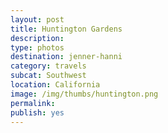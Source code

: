 ```yaml
---
layout: post
title: Huntington Gardens
description: 
type: photos
destination: jenner-hanni 
category: travels
subcat: Southwest
location: California
image: /img/thumbs/huntington.png
permalink: 
publish: yes
---
```


<p><a href="https://jenner.smugmug.com/North-America/2011-Huntington-Gardens/i-DdrVH7r/0/M/DSCF3659-1-M.jpg">
<img src="https://jenner.smugmug.com/North-America/2011-Huntington-Gardens/i-DdrVH7r/0/M/DSCF3659-1-M.jpg" alt=""></a></p>

<p><a href="https://jenner.smugmug.com/North-America/2011-Huntington-Gardens/i-T5Qk4gB/0/M/DSCF3659-0-M.jpg">
<img src="https://jenner.smugmug.com/North-America/2011-Huntington-Gardens/i-T5Qk4gB/0/M/DSCF3659-0-M.jpg" alt=""></a></p>

<p><a href="https://jenner.smugmug.com/North-America/2011-Huntington-Gardens/i-z6g48KB/0/M/DSCF3659-3-M.jpg">
<img src="https://jenner.smugmug.com/North-America/2011-Huntington-Gardens/i-z6g48KB/0/M/DSCF3659-3-M.jpg" alt=""></a></p>

<p><a href="https://jenner.smugmug.com/North-America/2011-Huntington-Gardens/i-gVWknS6/0/M/DSCF3659-2-M.jpg">
<img src="https://jenner.smugmug.com/North-America/2011-Huntington-Gardens/i-gVWknS6/0/M/DSCF3659-2-M.jpg" alt=""></a></p>

<p><a href="https://jenner.smugmug.com/North-America/2011-Huntington-Gardens/i-JXZ5mvf/0/M/DSCF3659-4-M.jpg">
<img src="https://jenner.smugmug.com/North-America/2011-Huntington-Gardens/i-JXZ5mvf/0/M/DSCF3659-4-M.jpg" alt=""></a></p>

<p><a href="https://jenner.smugmug.com/North-America/2011-Huntington-Gardens/i-9x9DWNV/0/M/DSCF3659-6-M.jpg">
<img src="https://jenner.smugmug.com/North-America/2011-Huntington-Gardens/i-9x9DWNV/0/M/DSCF3659-6-M.jpg" alt=""></a></p>

<p><a href="https://jenner.smugmug.com/North-America/2011-Huntington-Gardens/i-DG5jgj7/0/M/DSCF3659-5-M.jpg">
<img src="https://jenner.smugmug.com/North-America/2011-Huntington-Gardens/i-DG5jgj7/0/M/DSCF3659-5-M.jpg" alt=""></a></p>

<p><a href="https://jenner.smugmug.com/North-America/2011-Huntington-Gardens/i-7mhn7bz/0/M/DSCF3659-7-M.jpg">
<img src="https://jenner.smugmug.com/North-America/2011-Huntington-Gardens/i-7mhn7bz/0/M/DSCF3659-7-M.jpg" alt=""></a></p>

<p><a href="https://jenner.smugmug.com/North-America/2011-Huntington-Gardens/i-QjB6Zdd/0/M/DSCF3659-8-M.jpg">
<img src="https://jenner.smugmug.com/North-America/2011-Huntington-Gardens/i-QjB6Zdd/0/M/DSCF3659-8-M.jpg" alt=""></a></p>

<p><a href="https://jenner.smugmug.com/North-America/2011-Huntington-Gardens/i-LW3qfsz/0/M/DSCF3659-10-M.jpg">
<img src="https://jenner.smugmug.com/North-America/2011-Huntington-Gardens/i-LW3qfsz/0/M/DSCF3659-10-M.jpg" alt=""></a></p>

<p><a href="https://jenner.smugmug.com/North-America/2011-Huntington-Gardens/i-b6DcbM7/0/M/DSCF3659-9-M.jpg">
<img src="https://jenner.smugmug.com/North-America/2011-Huntington-Gardens/i-b6DcbM7/0/M/DSCF3659-9-M.jpg" alt=""></a></p>

<p><a href="https://jenner.smugmug.com/North-America/2011-Huntington-Gardens/i-RdfZvLV/0/M/DSCF3659-11-M.jpg">
<img src="https://jenner.smugmug.com/North-America/2011-Huntington-Gardens/i-RdfZvLV/0/M/DSCF3659-11-M.jpg" alt=""></a></p>

<p><a href="https://jenner.smugmug.com/North-America/2011-Huntington-Gardens/i-JcPCMwS/0/M/DSCF3659-13-M.jpg">
<img src="https://jenner.smugmug.com/North-America/2011-Huntington-Gardens/i-JcPCMwS/0/M/DSCF3659-13-M.jpg" alt=""></a></p>

<p><a href="https://jenner.smugmug.com/North-America/2011-Huntington-Gardens/i-WMdSV7W/0/M/DSCF3659-15-M.jpg">
<img src="https://jenner.smugmug.com/North-America/2011-Huntington-Gardens/i-WMdSV7W/0/M/DSCF3659-15-M.jpg" alt=""></a></p>

<p><a href="https://jenner.smugmug.com/North-America/2011-Huntington-Gardens/i-6RFVpLp/0/M/DSCF3659-16-M.jpg">
<img src="https://jenner.smugmug.com/North-America/2011-Huntington-Gardens/i-6RFVpLp/0/M/DSCF3659-16-M.jpg" alt=""></a></p>

<p><a href="https://jenner.smugmug.com/North-America/2011-Huntington-Gardens/i-WjzJqf3/0/M/DSCF3659-14-M.jpg">
<img src="https://jenner.smugmug.com/North-America/2011-Huntington-Gardens/i-WjzJqf3/0/M/DSCF3659-14-M.jpg" alt=""></a></p>

<p><a href="https://jenner.smugmug.com/North-America/2011-Huntington-Gardens/i-2kBzZTp/0/M/DSCF3659-17-M.jpg">
<img src="https://jenner.smugmug.com/North-America/2011-Huntington-Gardens/i-2kBzZTp/0/M/DSCF3659-17-M.jpg" alt=""></a></p>

<p><a href="https://jenner.smugmug.com/North-America/2011-Huntington-Gardens/i-2z8sFqS/0/M/DSCF3659-12-M.jpg">
<img src="https://jenner.smugmug.com/North-America/2011-Huntington-Gardens/i-2z8sFqS/0/M/DSCF3659-12-M.jpg" alt=""></a></p>


